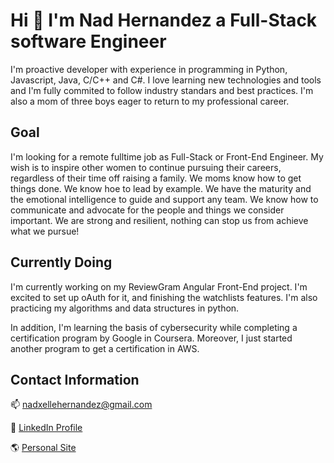# Hi 👋 I'm Nad Hernandez a Full-Stack software Engineer

I'm proactive developer with experience in programming in Python, Javascript, Java, C/C++ and C#. I love learning new technologies and tools and I'm fully commited to follow industry standars and best practices. I'm also a mom of three boys eager to return to my professional career.

## Goal

I'm looking for a remote fulltime job as Full-Stack or Front-End Engineer. My wish is to inspire other women to continue pursuing their careers, regardless of their time off raising a family. We moms know how to get things done. We know hoe to lead by example. We have the maturity and the emotional intelligence to guide and support any team. We know how to communicate and advocate for the people and things we consider important. We are strong and resilient, nothing can stop us from achieve what we pursue!

## Currently Doing
I'm currently working on my ReviewGram Angular Front-End project. I'm excited to set up oAuth for it, and finishing the watchlists features. I'm also practicing my algorithms and data structures in python. 

In addition, I'm learning the basis of cybersecurity while completing a certification program by Google in Coursera. Moreover, I just started another program to get a certification in AWS.

## Contact Information

📫 nadxellehernandez@gmail.com

👥 [LinkedIn Profile](https://www.linkedin.com/in/nadxelle-hernandez/)

🌎 [Personal Site](https://nadxellehernandez.github.io/)

<!--
**nadxelleHernandez/nadxelleHernandez** is a ✨ _special_ ✨ repository because its `README.md` (this file) appears on your GitHub profile.

Here are some ideas to get you started:

- 🔭 I’m currently working on ...
- 🌱 I’m currently learning ...
- 👯 I’m looking to collaborate on ...
- 🤔 I’m looking for help with ...
- 💬 Ask me about ...
- 📫 How to reach me: ...
- 😄 Pronouns: ...
- ⚡ Fun fact: ...
-->
